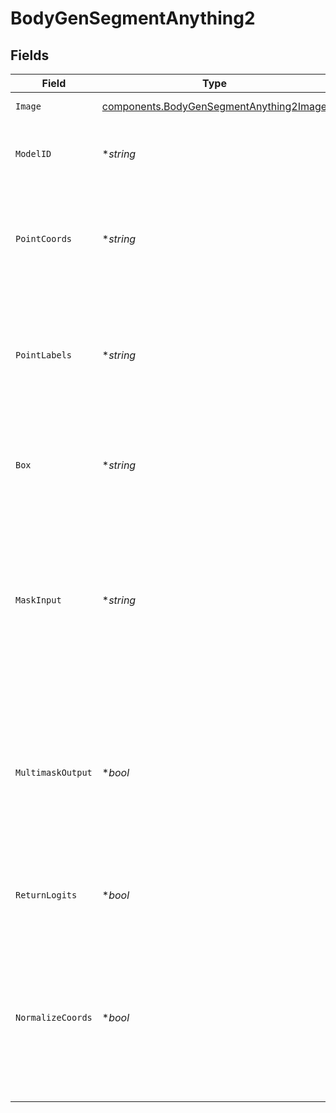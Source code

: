# BodyGenSegmentAnything2


## Fields

| Field                                                                                                                                    | Type                                                                                                                                     | Required                                                                                                                                 | Description                                                                                                                              |
| ---------------------------------------------------------------------------------------------------------------------------------------- | ---------------------------------------------------------------------------------------------------------------------------------------- | ---------------------------------------------------------------------------------------------------------------------------------------- | ---------------------------------------------------------------------------------------------------------------------------------------- |
| `Image`                                                                                                                                  | [components.BodyGenSegmentAnything2Image](../../models/components/bodygensegmentanything2image.md)                                       | :heavy_check_mark:                                                                                                                       | Image to segment.                                                                                                                        |
| `ModelID`                                                                                                                                | **string*                                                                                                                                | :heavy_minus_sign:                                                                                                                       | Hugging Face model ID used for image generation.                                                                                         |
| `PointCoords`                                                                                                                            | **string*                                                                                                                                | :heavy_minus_sign:                                                                                                                       | Nx2 array of point prompts to the model, where each point is in (X,Y) in pixels.                                                         |
| `PointLabels`                                                                                                                            | **string*                                                                                                                                | :heavy_minus_sign:                                                                                                                       | Labels for the point prompts, where 1 indicates a foreground point and 0 indicates a background point.                                   |
| `Box`                                                                                                                                    | **string*                                                                                                                                | :heavy_minus_sign:                                                                                                                       | A length 4 array given as a box prompt to the model, in XYXY format.                                                                     |
| `MaskInput`                                                                                                                              | **string*                                                                                                                                | :heavy_minus_sign:                                                                                                                       | A low-resolution mask input to the model, typically from a previous prediction iteration, with the form 1xHxW (H=W=256 for SAM).         |
| `MultimaskOutput`                                                                                                                        | **bool*                                                                                                                                  | :heavy_minus_sign:                                                                                                                       | If true, the model will return three masks for ambiguous input prompts, often producing better masks than a single prediction.           |
| `ReturnLogits`                                                                                                                           | **bool*                                                                                                                                  | :heavy_minus_sign:                                                                                                                       | If true, returns un-thresholded mask logits instead of a binary mask.                                                                    |
| `NormalizeCoords`                                                                                                                        | **bool*                                                                                                                                  | :heavy_minus_sign:                                                                                                                       | If true, the point coordinates will be normalized to the range [0,1], with point_coords expected to be with respect to image dimensions. |